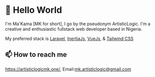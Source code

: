# 👋 Hello World
I'm Ma'Kama [MK for short], I go by the pseudonym ArtisticLogic. I'm a creative and enthusiastic fullstack web developer based in Nigeria.

My preferred stack is [Laravel](https://laravel.com), [InertiaJs](https://inertiajs.com), [VueJs](https://vuejs.org), & [Tailwind CSS](https://tailwindcss.com)

## 📫 How to reach me
https://artisticlogicmk.one/, Email:mk.artisticlogic@gmail.com

<!---
artisticLogicMK/artisticLogicMK is a ✨ special ✨ repository because its `README.md` (this file) appears on your GitHub profile.
You can click the Preview link to take a look at your changes.
--->
